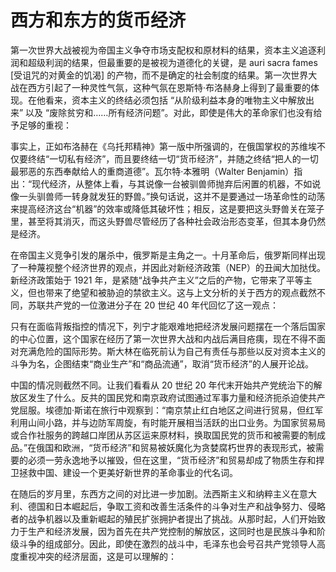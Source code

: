# 西方和东方的货币经济

第一次世界大战被视为帝国主义争夺市场支配权和原材料的结果，资本主义追逐利润和超级利润的结果，但最重要的是被视为道德化的关键，是 auri sacra fames [受诅咒的对黄金的饥渴] 的产物，而不是确定的社会制度的结果。第一次世界大战在西方引起了一种灵性气氛，这种气氛在恩斯特·布洛赫身上得到了最重要的体现。在他看来，资本主义的终结必须包括 “从阶级利益本身的唯物主义中解放出来” 以及 “废除贫穷和……所有经济问题”。对此，即使是伟大的革命家们也没有给予足够的重视：

事实上，正如布洛赫在《乌托邦精神》第一版中所强调的，在俄国掌权的苏维埃不仅要终结“一切私有经济”，而且要终结一切“货币经济”，并随之终结“把人的一切最邪恶的东西奉献给人的重商道德”。瓦尔特·本雅明（Walter Benjamin）指出：“现代经济，从整体上看，与其说像一台被驯兽师抛弃后闲置的机器，不如说像一头驯兽师一转身就发狂的野兽。”换句话说，这并不是要通过一场革命性的动荡来提高经济这台“机器”的效率或降低其破坏性；相反，这是要把这头野兽关在笼子里，甚至将其消灭，而这头野兽尽管经历了各种社会政治形态变革，但其本身仍然是经济。

在帝国主义竞争引发的屠杀中，俄罗斯是主角之一。十月革命后，俄罗斯同样出现了一种蔑视整个经济世界的观点，并因此对新经济政策（NEP）的丑闻大加挞伐。新经济政策始于 1921 年，是紧随“战争共产主义”之后的产物，它带来了平等主义，但也带来了绝望和被胁迫的禁欲主义。这与上文分析的关于西方的观点截然不同，苏联共产党的一位激进分子在 20 世纪 40 年代回忆了这一观点：

只有在面临背叛指控的情况下，列宁才能艰难地把经济发展问题摆在一个落后国家的中心位置，这个国家在经历了第一次世界大战和内战后满目疮痍，现在不得不面对充满危险的国际形势。斯大林在临死前认为自己有责任与那些以反对资本主义的斗争为名，企图结束“商业生产”和“商品流通”，取消“货币经济”的人展开论战。

中国的情况则截然不同。让我们看看从 20 世纪 20 年代末开始共产党统治下的解放区发生了什么。反共的国民党和南京政府试图通过军事力量和经济扼杀迫使共产党屈服。埃德加·斯诺在旅行中观察到：“南京禁止红白地区之间进行贸易，但红军利用山间小路，并与边防军周旋，有时能开展相当活跃的出口业务。为国家贸易局或合作社服务的跨越口岸团从苏区运来原材料，换取国民党的货币和被需要的制成品。”在俄国和欧洲，“货币经济”和贸易被妖魔化为贪婪腐朽世界的表现形式，被需要的必须一劳永逸地予以摧毁，但在这里，“货币经济”和贸易却成了物质生存和捍卫拯救中国、建设一个更美好新世界的革命事业的代名词。

在随后的岁月里，东西方之间的对比进一步加剧。法西斯主义和纳粹主义在意大利、德国和日本崛起后，争取工资和改善生活条件的斗争对生产和战争努力、侵略者的战争机器以及重新崛起的殖民扩张拥护者提出了挑战。从那时起，人们开始致力于生产和经济发展，因为首先在共产党控制的解放区，这同时也是民族斗争和阶级斗争的组成部分。因此，即使在激烈的战斗中，毛泽东也会号召共产党领导人高度重视冲突的经济层面，这是可以理解的：

